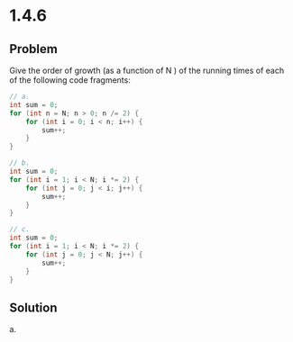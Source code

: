 # 1.4.6

## Problem

Give the order of growth (as a function of N ) of the running times of each of the following code fragments:

```java
// a.
int sum = 0;
for (int n = N; n > 0; n /= 2) {
    for (int i = 0; i < n; i++) {
        sum++;
    }
}
```

```java
// b.
int sum = 0;
for (int i = 1; i < N; i *= 2) {
    for (int j = 0; j < i; j++) {
        sum++;
    }
}
```

```java
// c.
int sum = 0;
for (int i = 1; i < N; i *= 2) {
    for (int j = 0; j < N; j++) {
        sum++;
    }
}
```

## Solution

a.
